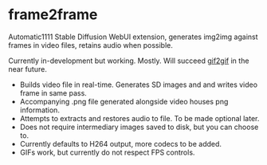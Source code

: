 # frame2frame
Automatic1111 Stable Diffusion WebUI extension, generates img2img against frames in video files, retains audio when possible.

Currently in-development but working. Mostly. Will succeed [gif2gif](https://github.com/LonicaMewinsky/gif2gif) in the near future.

- Builds video file in real-time. Generates SD images and and writes video frame in same pass.
- Accompanying .png file generated alongside video houses png information.
- Attempts to extracts and restores audio to file. To be made optional later.
- Does not require intermediary images saved to disk, but you can choose to.
- Currently defaults to H264 output, more codecs to be added.
- GIFs work, but currently do not respect FPS controls.
